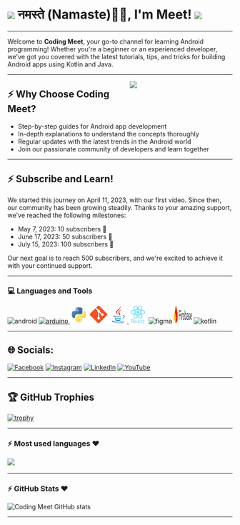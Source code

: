 # <img src="https://emojis.slackmojis.com/emojis/images/1531849430/4246/blob-sunglasses.gif?1531849430" width="30"/> नमस्ते (Namaste)🙏🏻, I'm Meet! <img src="https://media.giphy.com/media/12oufCB0MyZ1Go/giphy.gif" width="50">
<hr>
<!--
![Coding Meet Logo](https://github.com/Coding-Meet/Coding-Meet/blob/main/insta%20logo.jpeg)
-->

Welcome to **Coding Meet**, your go-to channel for learning Android programming! Whether you're a beginner or an experienced developer, we've got you covered with the latest tutorials, tips, and tricks for building Android apps using Kotlin and Java.
<hr>
<img align='right' src="https://media.giphy.com/media/M9gbBd9nbDrOTu1Mqx/giphy.gif" width="230">

## :zap: Why Choose Coding Meet?

- Step-by-step guides for Android app development
- In-depth explanations to understand the concepts thoroughly
- Regular updates with the latest trends in the Android world
- Join our passionate community of developers and learn together
<hr>

## :zap: Subscribe and Learn!

We started this journey on April 11, 2023, with our first video. Since then, our community has been growing steadily. Thanks to your amazing support, we've reached the following milestones:
- May 7, 2023: 10 subscribers 🎉
- June 17, 2023: 50 subscribers 🎊
- July 15, 2023: 100 subscribers 🥳

Our next goal is to reach 500 subscribers, and we're excited to achieve it with your continued support.
<hr>

### 💻 Languages and Tools

<p align="left">
<img src="https://raw.githubusercontent.com/gilbarbara/logos/master/logos/android-icon.svg" alt="android" width="40" height="40"/>
 <a href="https://www.arduino.cc/" target="_blank" rel="noreferrer"> <img src="https://cdn.worldvectorlogo.com/logos/arduino-1.svg" alt="arduino" width="40" height="40"/> </a> 
<img src="https://raw.githubusercontent.com/devicons/devicon/master/icons/python/python-original.svg" alt="python" width="40" height="40"/>
<img src="https://github.com/devicons/devicon/blob/master/icons/git/git-plain.svg" alt="git" width="40" height="40"/>
<a href="https://www.java.com" target="_blank"> <img src="https://raw.githubusercontent.com/devicons/devicon/master/icons/java/java-original.svg" alt="java" width="40" height="40"/> </a>
 <img src="https://raw.githubusercontent.com/devicons/devicon/master/icons/react/react-original-wordmark.svg" alt="react" width="40" height="40"/>
<img src="https://raw.githubusercontent.com/gilbarbara/logos/master/logos/figma.svg" alt="figma" width="40" height="40"/> 
<img src="https://raw.githubusercontent.com/gilbarbara/logos/master/logos/firebase.svg" alt="Firebase" width="40" height="40"/>
<img src="https://raw.githubusercontent.com/gilbarbara/logos/master/logos/kotlin.svg" alt="kotlin" widht="40" height="40" /></p>
<hr>

## 🌐 Socials:

[![Facebook](https://img.shields.io/badge/Facebook-%231877F2.svg?logo=Facebook&logoColor=white)](https://www.facebook.com/profile.php?viewas=100000686899395&id=100092407025934) [![Instagram](https://img.shields.io/badge/Instagram-%23E4405F.svg?logo=Instagram&logoColor=white)](https://instagram.com/codingmeet26) [![LinkedIn](https://img.shields.io/badge/LinkedIn-%230077B5.svg?logo=linkedin&logoColor=white)](https://linkedin.com/in/coding-meet-a74933273) [![YouTube](https://img.shields.io/badge/YouTube-%23FF0000.svg?logo=YouTube&logoColor=white)](https://www.youtube.com/channel/UCbxVOMaM79ouNfgwEmkBNAg) 
<hr>

## 🏆 GitHub Trophies

[![trophy](https://github-profile-trophy.vercel.app/?username=Coding-Meet&theme=discord&column=7&margin-w=15&margin-h=5)](https://github.com/Coding-Meet/)
<hr>


### :zap: Most used languages ❤️ 

<img  src= "https://github-readme-stats.vercel.app/api/top-langs/?username=Coding-Meet&layout=compact&hide=html&theme=highcontrast">
<hr>

### :zap: GitHub Stats ❤️ 

<!--
[![Coding Meet GitHub stats](https://github-readme-stats.vercel.app/api?username=Coding-Meet&theme=dark&show_icons=true)](https://github.com/Coding-Meet/)

![Coding Meet GitHub stats](https://github-profile-summary-cards.vercel.app/api/cards/profile-details?username=Coding-Meet&theme=nord_dark)<br/>
-->
![Coding Meet GitHub stats](https://github-readme-streak-stats.herokuapp.com/?user=Coding-Meet&theme=dark&hide_border=false)<br/>
<hr>


